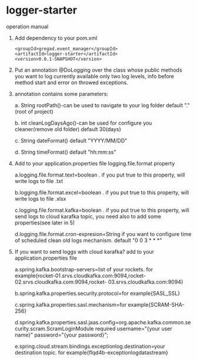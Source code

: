 # logger-starter
operation manual
  1. Add dependency to your pom.xml
  
         <groupId>gregad.event_manager</groupId>
         <artifactId>logger-starter</artifactId>
         <version>0.0.1-SNAPSHOT</version>
         
  2. Put an annotation @DoLogging over the class whose public methods you want to log
     currently available only two log levels, info before method start and error on throwed exceptions.
     
  3. annotation contains some parameters:
  
     a. String rootPath()-can be used to navigate to your log folder default "."(root of project)
     
     b. int cleanLogDaysAgo()-can be used for configure you cleaner(remove old folder) default 30(days)
     
     c. String dateFormat() default "YYYY/MM/DD"
     
     d. String timeFormat() default "hh:mm:ss"
     
  4. Add to your application.properties file logging.file.format property
  
      a.logging.file.format.text=boolean . if you put true to this property, will write logs to file .txt  
      
      b.logging.file.format.excel=boolean . if you put true to this property, will write logs to file .xlsx
      
      c.logging.file.format.kafka=boolean . if you put true to this property, will send logs to cloud karafka topic, you need also to add some properties(see later in 5)
      
      d.logging.file.format.cron-expresion=String if you want to configure time of scheduled clean old logs mechanism. default "0 0 3 * * *"
      
  5. If you want to send loggs with cloud karafka? add to your application.properties file     
     
      a.spring.kafka.bootstrap-servers=list of your rockets. for example{rocket-01.srvs.cloudkafka.com:9094,rocket-02.srvs.cloudkafka.com:9094,rocket-      03.srvs.cloudkafka.com:9094}
      
      b.spring.kafka.properties.security.protocol=for example{SASL_SSL}
      
      c.spring.kafka.properties.sasl.mechanism=for example{SCRAM-SHA-256}
      
      d.spring.kafka.properties.sasl.jaas.config=org.apache.kafka.common.security.scram.ScramLoginModule required username="{your user name}" password="{your password}";
      
      e.spring.cloud.stream.bindings.exceptionlog.destination=your destination topic. for example{flqd4b-exceptionlogdatastream}
